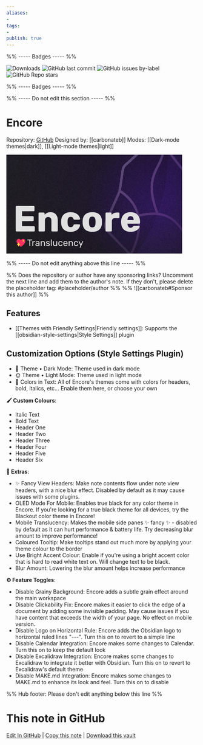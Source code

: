 ```yaml
---
aliases:
- 
tags: 
- 
publish: true
---
```


%% ----- Badges ----- %%

![Downloads](https://img.shields.io/badge/downloads-21553-573E7A?style=for-the-badge&logo=)
![GitHub last commit](https://img.shields.io/github/last-commit/carbonateb/obsidian-encore-theme?color=573E7A&label=last%20update&logo=github&style=for-the-badge)
![GitHub issues by-label](https://img.shields.io/github/issues/carbonateb/obsidian-encore-theme/help%20wanted?color=573E7A&logo=github&style=for-the-badge) 
![GitHub Repo stars](https://img.shields.io/github/stars/carbonateb/obsidian-encore-theme?color=573E7A&logo=github&style=for-the-badge)

%% ----- Badges ----- %%

%% ----- Do not edit this section ----- %%

# Encore

Repository: [GitHub](https://github.com/carbonateb/obsidian-encore-theme)
Designed by: [[carbonateb]]
Modes: [[Dark-mode themes|dark]], [[Light-mode themes|light]]



![screenshot](https://github.com/carbonateb/obsidian-encore-theme/raw/HEAD/images/promo-image.png)

%% ----- Do not edit anything above this line ----- %% 

%% Does the repository or author have any sponsoring links? Uncomment the next line and add them to the author's note. If they don't, please delete the placeholder tag: #placeholder/author %%
%% ![[carbonateb#Sponsor this author]] %%


## Features

- [[Themes with Friendly Settings|Friendly settings]]: Supports the [[obsidian-style-settings|Style Settings]] plugin

## Customization Options (Style Settings Plugin) 
- 🌚 Theme • Dark Mode: Theme used in dark mode
- 🌞 Theme • Light Mode: Theme used in light mode
- 🎨 Colors in Text: All of Encore's themes come with colors for headers, bold, italics, etc... Enable them here, or choose your own

**🖌️ Custom Colours**: 
- Italic Text
- Bold Text
- Header One
- Header Two
- Header Three
- Header Four
- Header Five
- Header Six

**💎 Extras**: 
- ✨ Fancy View Headers: Make note contents flow under note view headers, with a nice blur effect. Disabled by default as it may cause issues with some plugins.
- OLED Mode For Mobile: Enables true black for any color theme in Encore. If you're looking for a true black theme for all devices, try the Blackout color theme in Encore!
- Mobile Translucency: Makes the mobile side panes ✨ fancy ✨ - disabled by default as it can hurt performance & battery life. Try decreasing blur amount to improve performance!
- Coloured Tooltip: Make tooltips stand out much more by applying your theme colour to the border
- Use Bright Accent Colour: Enable if you're using a bright accent color that is hard to read white text on. Will change text to be black.
- Blur Amount: Lowering the blur amount helps increase performance

**⚙️ Feature Toggles**: 
- Disable Grainy Background: Encore adds a subtle grain effect around the main workspace
- Disable Clickability Fix: Encore makes it easier to click the edge of a document by adding some invisible padding. May cause issues if you have content that exceeds the width of your page. No effect on mobile version.
- Disable Logo on Horizontal Rule: Encore adds the Obsidian logo to horizontal ruled lines "---". Turn this on to revert to a simple line
- Disable Calendar Integration: Encore makes some changes to Calendar. Turn this on to keep the default look
- Disable Excalidraw Integration: Encore makes some changes to Excalidraw to integrate it better with Obsidian. Turn this on to revert to Excalidraw's default theme
- Disable MAKE.md Integration: Encore makes some changes to MAKE.md to enhance its look and feel. Turn this on to disable


%% Hub footer: Please don't edit anything below this line %%

# This note in GitHub

<span class="git-footer">[Edit In GitHub](https://github.dev/obsidian-community/obsidian-hub/blob/main/02%20-%20Community%20Expansions/02.05%20All%20Community%20Expansions/Themes/Encore.md "git-hub-edit-note") | [Copy this note](https://raw.githubusercontent.com/obsidian-community/obsidian-hub/main/02%20-%20Community%20Expansions/02.05%20All%20Community%20Expansions/Themes/Encore.md "git-hub-copy-note") | [Download this vault](https://github.com/obsidian-community/obsidian-hub/archive/refs/heads/main.zip "git-hub-download-vault") </span>
